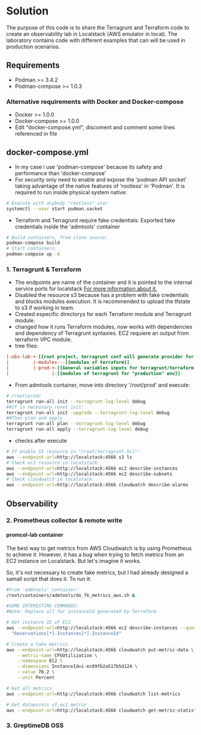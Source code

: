 # Solution
The purpose of this code is to share the Terragrunt and Terraform code to create an observability lab in Localstack (AWS emulator in local). The laboratory contains code with different examples that can will be used in production scenarios.
## Requirements
- Podman >= 3.4.2
- Podman-compose >= 1.0.3
### Alternative requirements with Docker and Docker-compose
- Docker >= 1.0.0
- Docker-compose >= 1.0.0
- Edit "docker-compose.yml", discoment and comment some lines referenced in file

## docker-compose.yml
- In my case i use 'podman-compose' because its safety and performance than 'docker-compose' 
- For security only need to enable and expose the 'podman API socket' taking advantage of the native 
  features of 'rootless' in 'Podman'. It is required to run inside physical system native:
```bash
# Execute with anybody "rootless" user
systemctl --user start podman.socket
```
- Terraform and Terragrunt require fake credentials. Exported fake credentials inside the 'admtools' container

```bash
# Build containers, from clone source:
podman-compose build
# Start containers:
podman-compose up -d
```


### 1. Terragrunt & Terraform

- The endpoints are name of the container and it is pointed to the internal service ports for localstack
  [For more information about it.](https://docs.localstack.cloud/references/external-ports/)
- Disabled the resource s3 because has a problem with fake credentials and blocks modules execution. It is recommended to upload the tfstate to s3 if working in team.
- Created especific directorys for each Terraform module and Terragrunt module.
- changed how it runs Terraform modules, now works with dependencies and dependency of Terragrunt 
syntaxies. EC2 requiere an output from terraform VPC module.
- tree files:

```ini
|-obs-lab-+-[{root project, terragrunt conf will generate provider for terraform modules}]
|         |-modules---[{modules of terraform}]
|         |-prod-+-[{General variables inputs for terragrunt/terraform and dependencies}]
|                |-[{modules of terragrunt for "production" env}]-
```

- From admtools container, move into directory '/root/prod' and execute:
```bash
# /root/prod/
terragrunt run-all init --terragrunt-log-level debug
##If is necessary reset init:
terragrunt run-all init -upgrade --terragrunt-log-level debug
##Then plan and apply
terragrunt run-all plan --terragrunt-log-level debug
terragrunt run-all apply --terragrunt-log-level debug
```
- checks after execute
```bash
# If enable S3 resource in "/root/terragrunt.hcl": 
aws --endpoint-url=http://localstack:4566 s3 ls
# Check ec2 resource in localstack
aws --endpoint-url=http://localstack:4566 ec2 describe-instances
aws --endpoint-url=http://localstack:4566 ec2 describe-subnets
# Check cloudwatch in localstack
aws --endpoint-url=http://localstack:4566 cloudwatch describe-alarms
```


## Observability

### 2. Prometheus collector & remote write
#### promcol-lab container
The best way to get metrics from AWS Cloudwatch is by using Prometheus to achieve it. However, it has a bug when
trying to fetch metrics from an EC2 instance on Localstack. But let's imagine it works.

So, it's not necessary to create fake metrics, but I had already designed a samall script that
does it. To run it:

```BASH
#From 'admtools' container:
/root/containers/admtools/do_fk_metrics_aws.sh &

#SOME INTERESTING COMMANDS:
#Note: Replace all for instanceId generated by Terraform

# Get instance ID of EC2
aws --endpoint-url=http://localstack:4566 ec2 describe-instances --query \
  "Reservations[*].Instances[*].InstanceId"

# Create a fake metrics
aws --endpoint-url=http://localstack:4566 cloudwatch put-metric-data \
    --metric-name CPUUtilization \
    --namespace EC2 \
    --dimensions InstanceId=i-ec09fb2a517b5d124 \
    --value 70.2 \
    --unit Percent

# Get all metrics
aws --endpoint-url=http://localstack:4566 cloudwatch list-metrics

# Get datapoints of ec2 metric
aws --endpoint-url=http://localstack:4566 cloudwatch get-metric-statistics --namespace EC2 --metric-name CPUUtilization --period 60 --start-time 1737969900 --end-time 1737971574 --statistics Maximum --dimensions Name=InstanceId,Value=i-aa54280b70f78b651
```


### 3. GreptimeDB OSS
